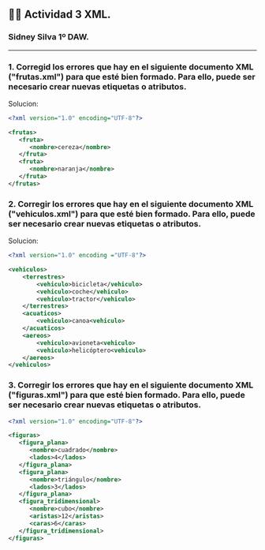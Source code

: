 ## 👩‍💻 Actividad 3 XML.
### Sidney Silva 1º DAW.
---
### **1. Corregid los errores que hay en el siguiente documento XML ("frutas.xml") para que esté bien formado. Para ello, puede ser necesario crear nuevas etiquetas o atributos.**

Solucion:

````xml
<?xml version="1.0" encoding="UTF-8"?>

<frutas>
   <fruta>
      <nombre>cereza</nombre>
   </fruta>
   <fruta>
      <nombre>naranja</nombre>
   </fruta>
</frutas>

````

### **2. Corregir los errores que hay en el siguiente documento XML ("vehiculos.xml") para que esté bien formado. Para ello, puede ser necesario crear nuevas etiquetas o atributos.**
Solucion:

````xml
<?xml version="1.0" encoding ="UTF-8"?>

<vehiculos>
    <terrestres>
        <vehiculo>bicicleta</vehiculo>
        <vehiculo>coche</vehiculo>
        <vehiculo>tractor</vehiculo>
    </terrestres>
    <acuaticos>
        <vehiculo>canoa<vehiculo>
    </acuaticos>
    <aereos>
        <vehiculo>avioneta<vehiculo>
        <vehiculo>helicóptero<vehiculo>
    </aereos>
</vehiculos>
````

### **3. Corregir los errores que hay en el siguiente documento XML ("figuras.xml") para que esté bien formado. Para ello, puede ser necesario crear nuevas etiquetas o atributos.**

````xml
<?xml version="1.0" encoding="UTF-8"?>

<figuras> 
   <figura_plana>
      <nombre>cuadrado</nombre>
      <lados>4</lados>
   </figura_plana>
   <figura_plana>
      <nombre>triángulo</nombre>
      <lados>3</lados>
   </figura_plana>
   <figura_tridimensional>
      <nombre>cubo</nombre>
      <aristas>12</aristas>
      <caras>6</caras>
   </figura_tridimensional>
</figuras>
````